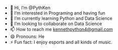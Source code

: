 - 👋 Hi, I’m @PythKen
- 👀 I’m interested in Programing and having fun
- 🌱 I’m currently learning Python and Data Science
- 💞️ I’m looking to collaborate on Data Science
- 📫 How to reach me kennethpython4@gmail.com
- 😄 Pronouns: He
- ⚡ Fun fact: I enjoy esports and all kinds of music.

<!---
PythKen/PythKen is a ✨ special ✨ repository because its `README.md` (this file) appears on your GitHub profile.
You can click the Preview link to take a look at your changes.
--->
